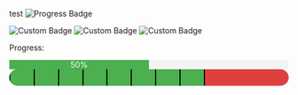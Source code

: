 test
   ![Progress Badge](https://img.shields.io/badge/progress-50%25-brightgreen)
   
![Custom Badge](https://img.shields.io/badge/progress-50%25-brightgreen?style=for-the-badge)
![Custom Badge](https://img.shields.io/badge/DONE-10%2F2050%25-red?style=for-the-badge&logo=database&labelColor=grey)
![Custom Badge](https://img.shields.io/badge/progess-(10%2F20)50%25-red?style=for-the-badge&logo=database&labelColor=grey)


<p>Progress:</p>
<div style="width: 100%; background-color: #f3f3f3;">
  <div style="width: 50%; background-color: #4caf50; text-align: center; color: white;">50%</div>
</div>


<div style="width: 100%; background-color: #de4040; height: 30px; border-radius: 15px; overflow: hidden; position: relative;">
    <div style="width: 70%; height: 100%; background-color: #4caf50; display: flex; justify-content: space-between;">
        <div style="height: 100%; width: 2px; background-color: rgb(20, 20, 20);"></div>
        <div style="height: 100%; width: 2px; background-color: black;"></div>
        <div style="height: 100%; width: 2px; background-color: black;"></div>
        <div style="height: 100%; width: 2px; background-color: black;"></div>
        <div style="height: 100%; width: 2px; background-color: black;"></div>
        <div style="height: 100%; width: 2px; background-color: black;"></div>
        <div style="height: 100%; width: 2px; background-color: black;"></div>
        <div style="height: 100%; width: 2px; background-color: black;"></div>
        <div style="height: 100%; width: 2px; background-color: black;"></div>
    </div>
</div>
<!DOCTYPE html>
<html lang="en">
<head>
    <meta charset="UTF-8">
    <meta name="viewport" content="width=device-width, initial-scale=1.0">
    <style>
        :root {
            --progress-width: 70%; /* Процент заполненности */
            --bar-height: 30px; /* Высота бара */
            --bar-color: #4caf50; /* Цвет заполненной части */
            --bg-color: #e0e0e0; /* Цвет фона бара */
            --divider-width: 2px; /* Ширина разделителя */
            --divider-color: #fff; /* Цвет разделителя */
            --divisions: 10; /* Количество секций */
        }
        
        .progress-container {
            width: 100%;
            background-color: var(--bg-color);
            border-radius: var(--bar-height);
            overflow: hidden;
            position: relative;
            height: var(--bar-height);
        }

        .progress-bar {
            width: var(--progress-width);
            height: 100%;
            background-color: var(--bar-color);
            position: relative;
            display: flex;
        }

        .progress-divider {
            width: var(--divider-width);
            background-color: var(--divider-color);
            height: var(--bar-height);
            margin-left: calc((100% - var(--divisions) * var(--divider-width)) / var(--divisions));
        }
    </style>
</head>
<body>

<div class="progress-container">
    <div class="progress-bar">
        <!-- Генерация разделителей -->
        <template id="divider-template">
            <div class="progress-divider"></div>
        </template>
        <script>
            (function createDividers() {
                const divisions = parseInt(getComputedStyle(document.documentElement).getPropertyValue('--divisions').trim());
                const dividerTemplate = document.getElementById('divider-template');
                const progressBar = document.querySelector('.progress-bar');
                
                for (let i = 1; i < divisions; i++) {
                    const dividerClone = dividerTemplate.content.cloneNode(true);
                    progressBar.appendChild(dividerClone);
                }
            })();
        </script>
    </div>
</div>

</body>
</html>
